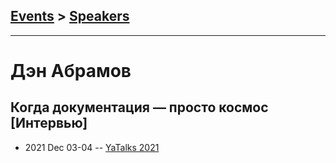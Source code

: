 ## [Events](../README.md) > [Speakers](../speakers.md)
---

# Дэн Абрамов

## Когда документация — просто космос [Интервью]
- 2021 Dec 03-04 -- [YaTalks 2021](https://www.youtube.com/watch?v=ByHfkwGCR4A&t=19307s)    
